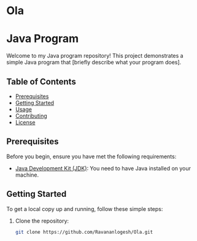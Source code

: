 # Ola
# Java Program

Welcome to my Java program repository! This project demonstrates a simple Java program that [briefly describe what your program does]. 

## Table of Contents

- [Prerequisites](#prerequisites)
- [Getting Started](#getting-started)
- [Usage](#usage)
- [Contributing](#contributing)
- [License](#license)

## Prerequisites

Before you begin, ensure you have met the following requirements:
- [Java Development Kit (JDK)](https://www.oracle.com/java/technologies/javase-downloads.html): You need to have Java installed on your machine.

## Getting Started

To get a local copy up and running, follow these simple steps:

1. Clone the repository:
   ```sh
   git clone https://github.com/Ravananlogesh/Ola.git

